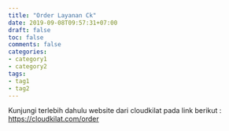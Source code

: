 ```yaml
---
title: "Order Layanan Ck"
date: 2019-09-08T09:57:31+07:00
draft: false
toc: false
comments: false
categories:
- category1
- category2
tags:
- tag1
- tag2
---
```

Kunjungi terlebih dahulu website dari cloudkilat pada link berikut : 
https://cloudkilat.com/order

<!--more-->
